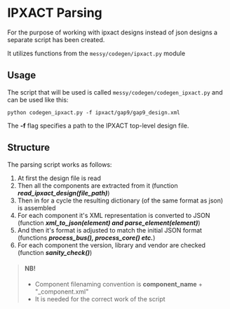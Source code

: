 # IPXACT Parsing

For the purpose of working with ipxact designs instead of json designs a separate script has been created.

It utilizes functions from the `messy/codegen/ipxact.py` module

## Usage

The script that will be used is called `messy/codegen/codegen_ipxact.py` and can be used like this:

```shell
python codegen_ipxact.py -f ipxact/gap9/gap9_design.xml
```

The **-f** flag specifies a path to the IPXACT top-level design file.

## Structure

The parsing script works as follows:

1. At first the design file is read
2. Then all the components are extracted from it (function ***read_ipxact_design(file_path)***)
3. Then in for a cycle the resulting dictionary (of the same format as json) is assembled
4. For each component it's XML representation is converted to JSON (function ***xml_to_json(element) and parse_element(element)***)
5. And then it's format is adjusted to match the initial JSON format (functions ***process_bus(), process_core() etc.***)
6. For each component the version, library and vendor are checked (function ***sanity_check()***)

> #### NB!
> - Component filenaming convention is **component_name** + "_component.xml"
> - It is needed for the correct work of the script


